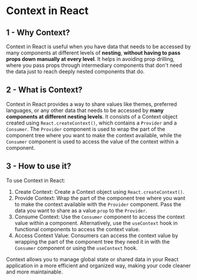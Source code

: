 # Context in React

## 1 - Why Context?
Context in React is useful when you have data that needs to be accessed by many components at different levels of **nesting**,
**without having to pass props down manually at every level**. It helps in avoiding prop drilling, where you pass props through intermediary components that don't need the data just to reach deeply nested components that do.
## 2 - What is Context?
Context in React provides a way to share values like themes, preferred languages, or any other data that needs to be 
accessed by **many components at different nesting levels**. It consists of a Context object created using 
`React.createContext()`, which contains a `Provider` and a `Consumer`. The `Provider` component is used to wrap the part of 
the component tree where you want to make the context available, while the `Consumer` component is used to access 
the value of the context within a component.
## 3 - How to use it?
To use Context in React:

1. Create Context: Create a Context object using `React.createContext()`.
2. Provide Context: Wrap the part of the component tree where you want to make the context available with the `Provider`
component. Pass the data you want to share as a value `prop` to the `Provider`.
3. Consume Context: Use the `Consumer` component to access the context value within a component. Alternatively, use 
the `useContext` hook in functional components to access the context value.
4. Access Context Value: Consumers can access the context value by wrapping the part of the component tree they need it
in with the `Consumer` component or using the `useContext` hook.

Context allows you to manage global state or shared data in your React application in a more efficient and organized way, making your code cleaner and more maintainable.






